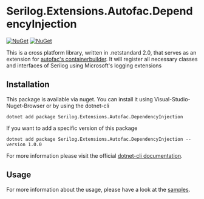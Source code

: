 # Serilog.Extensions.Autofac.DependencyInjection

[![NuGet](https://img.shields.io/nuget/dt/Serilog.Extensions.Autofac.DependencyInjection.svg)](https://www.nuget.org/packages/Serilog.Extensions.Autofac.DependencyInjection) 
[![NuGet](https://img.shields.io/nuget/vpre/Serilog.Extensions.Autofac.DependencyInjection.svg)](https://www.nuget.org/packages/Serilog.Extensions.Autofac.DependencyInjection)

This is a cross platform library, written in .netstandard 2.0, that serves as an extension for [autofac's containerbuilder](https://autofac.org/).
It will register all necessary classes and interfaces of Serilog using Microsoft's logging extensions

## Installation

This package is available via nuget. You can install it using Visual-Studio-Nuget-Browser or by using the dotnet-cli

```
dotnet add package Serilog.Extensions.Autofac.DependencyInjection
```

If you want to add a specific version of this package

```
dotnet add package Serilog.Extensions.Autofac.DependencyInjection --version 1.0.0
```

For more information please visit the official [dotnet-cli documentation](https://docs.microsoft.com/en-us/dotnet/core/tools/dotnet-add-package).

## Usage

For more information about the usage, please have a look at the 
[samples](https://github.com/cleancodelabs/Serilog.Extensions.Autofac.DependencyInjection/tree/master/samples).

